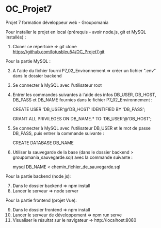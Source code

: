 ﻿# OC_Projet7

Projet 7 formation développeur web - Groupomania

Pour installer le projet en local (prérequis - avoir node.js, git et MySQL installés) :

1) Cloner ce répertoire => git clone https://github.com/lotusbleu54/OC_Projet7.git

Pour la partie MySQL :

2) A l'aide du fichier fourni P7_02_Environnement => créer un fichier ".env" dans le dossier backend
3) Se connecter à MySQL avec l'utilisateur root
4) Entrer les commandes suivantes à l'aide des infos DB_USER, DB_HOST, DB_PASS et DB_NAME fournies dans le fichier P7_02_Environnement :

    CREATE USER 'DB_USER'@'DB_HOST' IDENTIFIED BY 'DB_PASS';
    
    GRANT ALL PRIVILEGES ON DB_NAME.* TO 'DB_USER'@'DB_HOST';
5) Se connecter à MySQL avec l'utilisateur DB_USER et le mot de passe DB_PASS, puis entrer la commande suivante :

    CREATE DATABASE DB_NAME
6) Utiliser la sauvegarde de la base (dans le dossier backend > groupomania_sauvegarde.sql) avec la commande suivante : 

    mysql DB_NAME < chemin_fichier_de_sauvegarde.sql

Pour la partie backend (node js):

7) Dans le dossier backend => npm install
8) Lancer le serveur => node server

Pour la partie frontend (projet Vue):

9) Dans le dossier frontend => npm install
10) Lancer le serveur de développement => npm run serve
11) Visualiser le résultat sur le navigateur => http://localhost:8080
